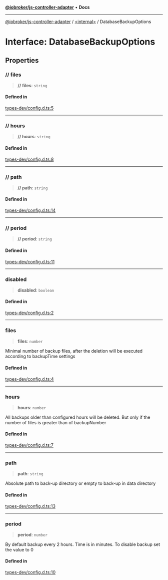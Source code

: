 [**@iobroker/js-controller-adapter**](../../README.md) • **Docs**

***

[@iobroker/js-controller-adapter](../../globals.md) / [\<internal\>](../README.md) / DatabaseBackupOptions

# Interface: DatabaseBackupOptions

## Properties

### // files

> **// files**: `string`

#### Defined in

[types-dev/config.d.ts:5](https://github.com/ioBroker/ioBroker.js-controller/blob/5cf8c0f8f818a3bd00a8d0bf4c2516676b695603/packages/types-dev/config.d.ts#L5)

***

### // hours

> **// hours**: `string`

#### Defined in

[types-dev/config.d.ts:8](https://github.com/ioBroker/ioBroker.js-controller/blob/5cf8c0f8f818a3bd00a8d0bf4c2516676b695603/packages/types-dev/config.d.ts#L8)

***

### // path

> **// path**: `string`

#### Defined in

[types-dev/config.d.ts:14](https://github.com/ioBroker/ioBroker.js-controller/blob/5cf8c0f8f818a3bd00a8d0bf4c2516676b695603/packages/types-dev/config.d.ts#L14)

***

### // period

> **// period**: `string`

#### Defined in

[types-dev/config.d.ts:11](https://github.com/ioBroker/ioBroker.js-controller/blob/5cf8c0f8f818a3bd00a8d0bf4c2516676b695603/packages/types-dev/config.d.ts#L11)

***

### disabled

> **disabled**: `boolean`

#### Defined in

[types-dev/config.d.ts:2](https://github.com/ioBroker/ioBroker.js-controller/blob/5cf8c0f8f818a3bd00a8d0bf4c2516676b695603/packages/types-dev/config.d.ts#L2)

***

### files

> **files**: `number`

Minimal number of backup files, after the deletion will be executed according to backupTime settings

#### Defined in

[types-dev/config.d.ts:4](https://github.com/ioBroker/ioBroker.js-controller/blob/5cf8c0f8f818a3bd00a8d0bf4c2516676b695603/packages/types-dev/config.d.ts#L4)

***

### hours

> **hours**: `number`

All backups older than configured hours will be deleted. But only if the number of files is greater than of backupNumber

#### Defined in

[types-dev/config.d.ts:7](https://github.com/ioBroker/ioBroker.js-controller/blob/5cf8c0f8f818a3bd00a8d0bf4c2516676b695603/packages/types-dev/config.d.ts#L7)

***

### path

> **path**: `string`

Absolute path to back-up directory or empty to back-up in data directory

#### Defined in

[types-dev/config.d.ts:13](https://github.com/ioBroker/ioBroker.js-controller/blob/5cf8c0f8f818a3bd00a8d0bf4c2516676b695603/packages/types-dev/config.d.ts#L13)

***

### period

> **period**: `number`

By default backup every 2 hours. Time is in minutes. To disable backup set the value to 0

#### Defined in

[types-dev/config.d.ts:10](https://github.com/ioBroker/ioBroker.js-controller/blob/5cf8c0f8f818a3bd00a8d0bf4c2516676b695603/packages/types-dev/config.d.ts#L10)
